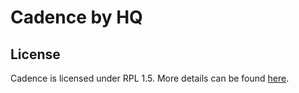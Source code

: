 Cadence by HQ
=============

## License

Cadence is licensed under RPL 1.5. More details can be found [here](https://github.com/hq-io/cadence/blob/master/LICENSE.md).
